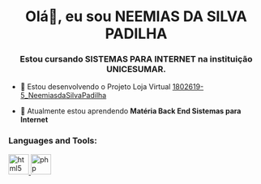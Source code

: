 <h1 align="center">Olá👋, eu sou NEEMIAS DA SILVA PADILHA</h1>
<h3 align="center">Estou cursando SISTEMAS PARA INTERNET na instituição UNICESUMAR.</h3>

- 🔭 Estou desenvolvendo o Projeto Loja Virtual [1802619-5_NeemiasdaSilvaPadilha](https://github.com/NeemiasdaSilvaPadilha/1802619-5_NeemiasdaSilvaPadilha)

- 🌱 Atualmente estou aprendendo **Matéria Back End Sistemas para Internet**


<h3 align="left">Languages and Tools:</h3>
<p align="left"> <a href="https://www.w3.org/html/" target="_blank"> <img src="https://raw.githubusercontent.com/devicons/devicon/master/icons/html5/html5-original-wordmark.svg" alt="html5" width="40" height="40"/> </a> <a href="https://www.php.net" target="_blank"> <img src="https://raw.githubusercontent.com/devicons/devicon/master/icons/php/php-original.svg" alt="php" width="40" height="40"/> </a> </p>